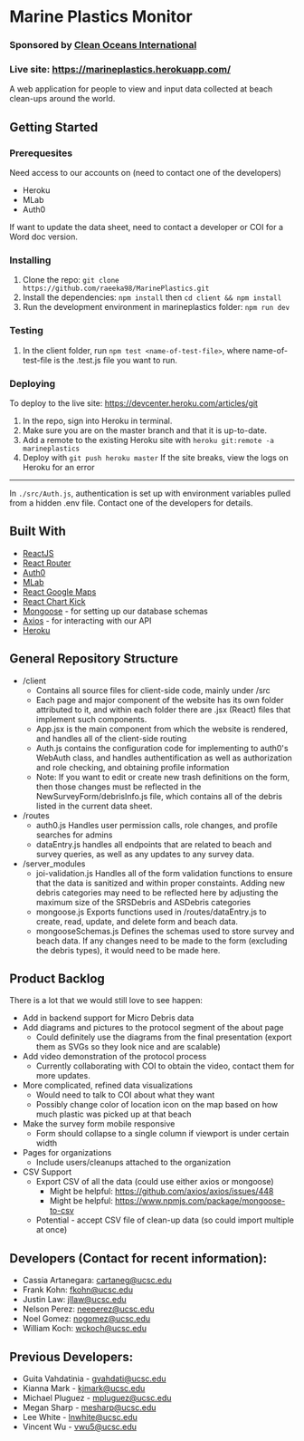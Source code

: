   # Marine Plastics Monitor
  ### Sponsored by [Clean Oceans International](https://cleanoceansinternational.org/)
  ### Live site: https://marineplastics.herokuapp.com/

  A web application for people to view and input data collected at beach clean-ups around the world. 

  ## Getting Started

  ### Prerequesites
  Need access to our accounts on (need to contact one of the developers)
  * Heroku
  * MLab
  * Auth0

If want to update the data sheet, need to contact a developer or COI for a Word doc version.

### Installing
1. Clone the repo: `git clone https://github.com/raeeka98/MarinePlastics.git`
2. Install the dependencies: `npm install` then `cd client && npm install`
3. Run the development environment in marineplastics folder: `npm run dev`

### Testing
1. In the client folder, run `npm test <name-of-test-file>`, where name-of-test-file
   is the .test.js file you want to run.

### Deploying
To deploy to the live site: https://devcenter.heroku.com/articles/git
  1. In the repo, sign into Heroku in terminal.
  2. Make sure you are on the master branch and that it is up-to-date.
  3. Add a remote to the existing Heroku site with `heroku git:remote -a marineplastics`
  4. Deploy with `git push heroku master`
If the site breaks, view the logs on Heroku for an error

***

In `./src/Auth.js`, authentication is set up with environment variables pulled from a hidden .env file. Contact one of 
the developers for details.

## Built With
* [ReactJS](https://reactjs.org/)
* [React Router](https://reacttraining.com/react-router/)
* [Auth0](https://auth0.com/)
* [MLab](https://www.mlab.com/)
* [React Google Maps](https://github.com/tomchentw/react-google-maps)
* [React Chart Kick](https://github.com/ankane/react-chartkick)
* [Mongoose](http://mongoosejs.com/) - for setting up our database schemas
* [Axios](https://github.com/axios/axios) - for interacting with our API
* [Heroku](http://heroku.com/)

## General Repository Structure
* /client
  * Contains all source files for client-side code, mainly under /src
  * Each page and major component of the website has its own folder attributed to it, and within each folder there are .jsx (React) files that implement such components.
  * App.jsx is the main component from which the website is rendered, and handles all of the client-side routing
  * Auth.js contains the configuration code for implementing to auth0's WebAuth class, and handles authentification as well as authorization and role checking, and obtaining profile information
  * Note: If you want to edit or create new trash definitions on the form, then those changes must be reflected in the NewSurveyForm/debrisInfo.js file, which contains all of the debris listed in the current data sheet.
* /routes
  * auth0.js Handles user permission calls, role changes, and profile searches for admins
  * dataEntry.js handles all endpoints that are related to beach and survey queries, as well as any updates to any survey data.
* /server_modules
  * joi-validation.js Handles all of the form validation functions to ensure that the data is sanitized and within proper constaints. Adding new debris categories may need to be reflected here by adjusting the maximum size of the SRSDebris and ASDebris categories
  * mongoose.js Exports functions used in /routes/dataEntry.js to create, read, update, and delete form and beach data.
  * mongooseSchemas.js Defines the schemas used to store survey and beach data. If any changes need to be made to the form (excluding the debris types), it would need to be made here.

## Product Backlog
There is a lot that we would still love to see happen:
  * Add in backend support for Micro Debris data
  * Add diagrams and pictures to the protocol segment of the about page
    * Could definitely use the diagrams from the final presentation (export them as SVGs so they look nice and are scalable)
  * Add video demonstration of the protocol process
    * Currently collaborating with COI to obtain the video, contact them for more updates.
  * More complicated, refined data visualizations
    * Would need to talk to COI about what they want
    * Possibly change color of location icon on the map based on how much plastic was picked up at that beach
  * Make the survey form mobile responsive
    * Form should collapse to a single column if viewport is under certain width
  * Pages for organizations
    * Include users/cleanups attached to the organization
  * CSV Support
    * Export CSV of all the data (could use either axios or mongoose)
      * Might be helpful: https://github.com/axios/axios/issues/448
      * Might be helpful: https://www.npmjs.com/package/mongoose-to-csv
    * Potential - accept CSV file of clean-up data (so could import multiple at once)
    
## Developers (Contact for recent information):
* Cassia Artanegara: cartaneg@ucsc.edu
* Frank Kohn: fkohn@ucsc.edu
* Justin Law: jllaw@ucsc.edu
* Nelson Perez: neeperez@ucsc.edu
* Noel Gomez: nogomez@ucsc.edu
* William Koch: wckoch@ucsc.edu


## Previous Developers:
* Guita Vahdatinia - gvahdati@ucsc.edu
* Kianna Mark - kjmark@ucsc.edu
* Michael Pluguez - mpluguez@ucsc.edu
* Megan Sharp - mesharp@ucsc.edu
* Lee White - lnwhite@ucsc.edu
* Vincent Wu - vwu5@ucsc.edu
